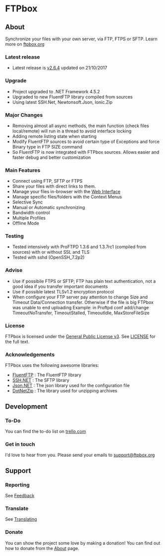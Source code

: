 FTPbox
=============

About
--------------

Synchronize your files with your own server, via FTP, FTPS or SFTP. Learn more on [ftpbox.org][website]

### Latest release
- Latest release is [v2.6.4][latestrelease] updated on 21/10/2017

### Upgrade

- Project upgraded to .NET Framework 4.5.2
- Upgraded to new FluentFTP library compiled from sources
- Using latest SSH.Net, Newtonsoft.Json, Ionic.Zip

### Major Changes
- Removing almost all async methods, the main function (check files local/remote) will run in a thread to avoid interface locking
- Adding remote listing state when starting
- Modify FluentFTP sources to avoid certain type of Exceptions and force Binary type in FTP SIZE command
- So FluentFTP is now integrated with FTPbox sources. Allows easier and faster debug and better customization

### Main Features

- Connect using FTP, SFTP or FTPS
- Share your files with direct links to them.
- Manage your files in-browser with the [Web Interface][webUI]
- Manage specific files/folders with the Context Menus
- Selective Sync
- Manual or Automatic synchronizing
- Bandwidth control
- Multiple Profiles
- Offline Mode

### Testing

- Tested intensively with ProFTPD 1.3.6 and 1.3.7rc1 (compiled from sources) with or without SSL and TLS
- Tested with sshd (OpenSSH_7.2p2)

### Advise

- Use if possibile FTPS or SFTP; FTP has plain text authentication, not a good idea if you transfer important documents
- Use if possible latest TLSv1.2 encryption protocol 
- When configure your FTP server pay attention to change Size and Timeout Data/Connection transfer. Otherwise if the file is big FTPbox was unable to end uploading
Example: in Proftpd conf add/change TimeoutNoTransfer, TimeoutStalled, TimeoutIdle, MaxStoreFileSize

### License

FTPbox is licensed under the [General Public License v3][gpl]. See [LICENSE][license] for the full text.

### Acknowledgements

FTPbox uses the following awesome libraries:
- [FluentFTP][fluentftp] : The FluentFTP library
- [SSH.NET][sshnet] : The SFTP library
- [Json.NET][jsonnet] : The json library used for the configuration file
- [DotNetZip][dotnetzip] : The library used for unzipping archives

Development
--------------

### To-Do

You can find the to-do list on [trello.com][todo]

### Get in touch

I'd love to hear from you. Please send your emails to support@ftpbox.org

Support
--------------

### Reporting

See [Feedback](https://github.com/FTPbox/FTPbox/wiki/Feedback)

### Translate

See [Translating](https://github.com/FTPbox/FTPbox/wiki/Translating)

### Donate

You can show the project some love by making a donation! You can find out how to donate from the [About][abt] page.

[website]: http://ftpbox.org
[webUI]: https://github.com/FTPbox/Web-Interface
[gpl]: http://www.tldrlegal.com/license/gnu-general-public-license-v3-(gpl-3)
[license]: https://github.com/FTPbox/FTPbox/blob/master/LICENSE
[todo]: https://trello.com/board/ftpbox/515afda9a23fa0b412001067
[abt]: http://ftpbox.org/about/
[fluentftp]: https://github.com/robinrodricks/FluentFTP/tree/master/FluentFTP/
[sshnet]: http://sshnet.codeplex.com/
[jsonnet]: http://json.codeplex.com/
[dotnetzip]: http://dotnetzip.codeplex.com/
[latestrelease]: https://github.com/st4ck/FTPbox/releases/tag/v2.6.4
